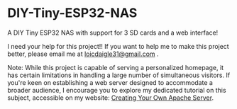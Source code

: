 # DIY-Tiny-ESP32-NAS
A DIY Tiny ESP32 NAS with support for 3 SD cards and a web interface!
 
  
  I need your help for this project!!  If you want to help me to make this project better, please email me at loicdaigle31@gmail.com .


Note: While this project is capable of serving a personalized homepage, it has certain limitations in handling a large number of simultaneous visitors. If you're keen on establishing a web server designed to accommodate a broader audience, I encourage you to explore my dedicated tutorial on this subject, accessible on my website: [Creating Your Own Apache Server](https://theyoungmaker.dev/pages/tutorials/Make_a_server/).
